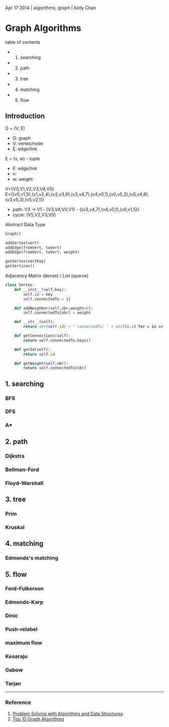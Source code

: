 Apr 17 2014 | algorithms, graph | Kelly Chan
# Graph Algorithms

table of contents
- 1. searching
- 2. path
- 3. tree
- 4. matching
- 5. flow


## Introduction

G = (V, E)
- G: graph
- V: vertex/node
- E: edge/link

E = (v, w) - tuple
- E: edge/link
- v: 
- w: weight

V={V0,V1,V2,V3,V4,V5}  
E={(v0,v1,5),(v1,v2,4),(v2,v3,9),(v3,v4,7),(v4,v0,1),(v0,v5,2),(v5,v4,8),(v3,v5,3),(v5,v2,1)}

- path: V3 -> V1 - (V3,V4,V0,V1) - {(v3,v4,7),(v4,v0,1),(v0,v1,5)}
- cycle: (V5,V2,V3,V5)


Abstract Data Type
```python
Graph() 

addVertex(vert)
addEdge(fromVert, toVert)
addEdge(fromVert, toVert, weight)

getVertex(vertKey)
getVertices() 
```

Adjacency Matrix (dense) / List (sparse)

```python
class Vertex:
    def __init__(self,key):
        self.id = key
        self.connectedTo = {}

    def addNeighbor(self,nbr,weight=0):
        self.connectedTo[nbr] = weight

    def __str__(self):
        return str(self.id) + ' connectedTo: ' + str([x.id for x in self.connectedTo])

    def getConnections(self):
        return self.connectedTo.keys()

    def getId(self):
        return self.id

    def getWeight(self,nbr):
        return self.connectedTo[nbr]
```

## 1. searching

### BFS
### DFS
### A*

## 2. path

### Dijkstra
### Bellman-Ford
### Floyd-Warshall


## 3. tree

### Prim
### Kruskal 


## 4. matching

### Edmonds's matching

## 5. flow

### Ford-Fulkerson
### Edmonds-Karp
### Dinic
### Push-relabel
### maximum flow
### Kosaraju
### Gabow
### Tarjan

---
### Reference
1. [Problem Solving with Algorithms and Data Structures](http://interactivepython.org/courselib/static/pythonds/index.html)
2. [Top 10 Graph Algorithms](http://www.cnblogs.com/v-July-v/archive/2011/02/14/1983678.html)
